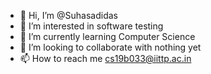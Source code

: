 - 👋 Hi, I’m @Suhasadidas
- 👀 I’m interested in software testing
- 🌱 I’m currently learning Computer Science
- 💞️ I’m looking to collaborate with nothing yet
- 📫 How to reach me cs19b033@iittp.ac.in

<!---
Suhasadidas/Suhasadidas is a ✨ special ✨ repository because its `README.md` (this file) appears on your GitHub profile.
You can click the Preview link to take a look at your changes.
--->
